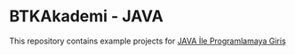 # BTKAkademi - JAVA

This repository contains example projects for [JAVA İle Programlamaya Giriş](https://www.btkakademi.gov.tr/portal/course/java-ile-programlamaya-giris-9617)

